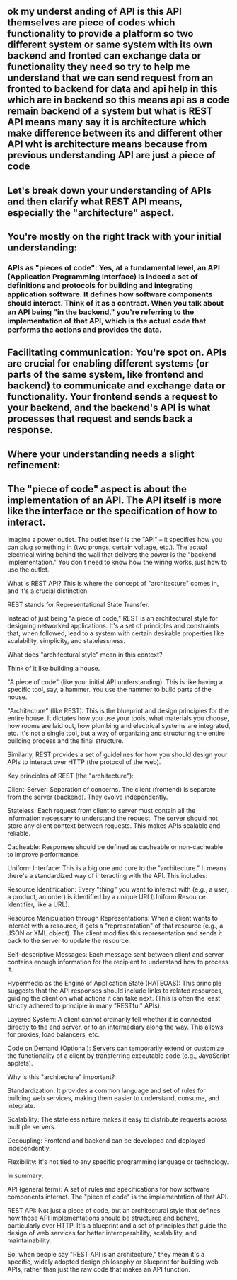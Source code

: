 ## ok my underst anding of API is this API themselves are piece of codes which functionality to provide a platform so two different system or same system with its own backend and fronted can exchange data or functionality they need so try to help me understand that we can send request from an fronted to backend for data and api help in this which are in backend so this means api as a code remain backend of a system but what is REST API means many say it is architecture which make difference between its and different other API wht is architecture means because from previous understanding API are just a piece of code


## Let's break down your understanding of APIs and then clarify what REST API means, especially the "architecture" aspect.

## You're mostly on the right track with your initial understanding:

### APIs as "pieces of code": Yes, at a fundamental level, an API (Application Programming Interface) is indeed a set of definitions and protocols for building and integrating application software. It defines how software components should interact. Think of it as a contract. When you talk about an API being "in the backend," you're referring to the implementation of that API, which is the actual code that performs the actions and provides the data.

## Facilitating communication: You're spot on. APIs are crucial for enabling different systems (or parts of the same system, like frontend and backend) to communicate and exchange data or functionality. Your frontend sends a request to your backend, and the backend's API is what processes that request and sends back a response.

## Where your understanding needs a slight refinement:
## The "piece of code" aspect is about the implementation of an API. The API itself is more like the interface or the specification of how to interact.

Imagine a power outlet. The outlet itself is the "API" – it specifies how you can plug something in (two prongs, certain voltage, etc.). The actual electrical wiring behind the wall that delivers the power is the "backend implementation." You don't need to know how the wiring works, just how to use the outlet.

What is REST API?
This is where the concept of "architecture" comes in, and it's a crucial distinction.

REST stands for Representational State Transfer.

Instead of just being "a piece of code," REST is an architectural style for designing networked applications. It's a set of principles and constraints that, when followed, lead to a system with certain desirable properties like scalability, simplicity, and statelessness.

What does "architectural style" mean in this context?

Think of it like building a house.

"A piece of code" (like your initial API understanding): This is like having a specific tool, say, a hammer. You use the hammer to build parts of the house.

"Architecture" (like REST): This is the blueprint and design principles for the entire house. It dictates how you use your tools, what materials you choose, how rooms are laid out, how plumbing and electrical systems are integrated, etc. It's not a single tool, but a way of organizing and structuring the entire building process and the final structure.

Similarly, REST provides a set of guidelines for how you should design your APIs to interact over HTTP (the protocol of the web).

Key principles of REST (the "architecture"):

Client-Server: Separation of concerns. The client (frontend) is separate from the server (backend). They evolve independently.

Stateless: Each request from client to server must contain all the information necessary to understand the request. The server should not store any client context between requests. This makes APIs scalable and reliable.

Cacheable: Responses should be defined as cacheable or non-cacheable to improve performance.

Uniform Interface: This is a big one and core to the "architecture." It means there's a standardized way of interacting with the API. This includes:

Resource Identification: Every "thing" you want to interact with (e.g., a user, a product, an order) is identified by a unique URI (Uniform Resource Identifier, like a URL).

Resource Manipulation through Representations: When a client wants to interact with a resource, it gets a "representation" of that resource (e.g., a JSON or XML object). The client modifies this representation and sends it back to the server to update the resource.

Self-descriptive Messages: Each message sent between client and server contains enough information for the recipient to understand how to process it.

Hypermedia as the Engine of Application State (HATEOAS): This principle suggests that the API responses should include links to related resources, guiding the client on what actions it can take next. (This is often the least strictly adhered to principle in many "RESTful" APIs).

Layered System: A client cannot ordinarily tell whether it is connected directly to the end server, or to an intermediary along the way. This allows for proxies, load balancers, etc.

Code on Demand (Optional): Servers can temporarily extend or customize the functionality of a client by transferring executable code (e.g., JavaScript applets).

Why is this "architecture" important?

Standardization: It provides a common language and set of rules for building web services, making them easier to understand, consume, and integrate.

Scalability: The stateless nature makes it easy to distribute requests across multiple servers.

Decoupling: Frontend and backend can be developed and deployed independently.

Flexibility: It's not tied to any specific programming language or technology.

In summary:

API (general term): A set of rules and specifications for how software components interact. The "piece of code" is the implementation of that API.

REST API: Not just a piece of code, but an architectural style that defines how those API implementations should be structured and behave, particularly over HTTP. It's a blueprint and a set of principles that guide the design of web services for better interoperability, scalability, and maintainability.

So, when people say "REST API is an architecture," they mean it's a specific, widely adopted design philosophy or blueprint for building web APIs, rather than just the raw code that makes an API function.